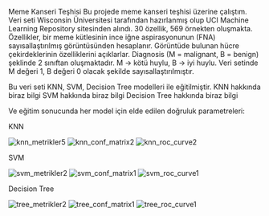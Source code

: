 Meme Kanseri Teşhisi
Bu projede meme kanseri teşhisi üzerine çalıştım. Veri seti Wisconsin Üniversitesi tarafından hazırlanmış olup UCI Machine Learning Repository sitesinden alındı. 30 özellik, 569 örnekten
oluşmakta. Özellikler, bir meme kütlesinin ince iğne aspirasyonunun (FNA) sayısallaştırılmış görüntüsünden hesaplanır. Görüntüde bulunan hücre çekirdeklerinin özelliklerini açıklarlar.
Diagnosis (M = malignant, B = benign) şeklinde 2 sınıftan oluşmaktadır. M -> kötü huylu, B -> iyi huylu. Veri setinde M değeri 1, B değeri 0 olacak şekilde sayısallaştırılmıştır.

Bu veri seti KNN, SVM, Decision Tree modelleri ile eğitilmiştir. 
KNN hakkında biraz bilgi
SVM hakkında biraz bilgi
Decision Tree hakkında biraz bilgi

Ve eğitim sonucunda her model için elde edilen doğruluk parametreleri:

KNN

![knn_metrikler5](https://github.com/user-attachments/assets/fbbff935-f3ea-4861-a47d-a4ff913be524)     ![knn_conf_matrix2](https://github.com/user-attachments/assets/debd77dd-df93-4aac-a2df-679f5f31a77e)     ![knn_roc_curve2](https://github.com/user-attachments/assets/53cd0a07-0f60-47d8-b08e-2000561fc4b1)


SVM

![svm_metrikler2](https://github.com/user-attachments/assets/6a996e40-03ea-4b67-86d6-e7e9ba5dbd0a)     ![svm_conf_matrix1](https://github.com/user-attachments/assets/83c76657-177a-4c98-8244-078488f0508b)     ![svm_roc_curve1](https://github.com/user-attachments/assets/d627776d-d48c-499d-b01c-bada7bf454a7)

Decision Tree

![tree_metrikler2](https://github.com/user-attachments/assets/592a81d9-a4be-4eba-83f4-53b0506342f5)     ![tree_conf_matrix1](https://github.com/user-attachments/assets/50b81e56-af26-48a3-be44-6ecb5fef1988)     ![tree_roc_curve1](https://github.com/user-attachments/assets/dc668043-1f7d-4c64-bf95-d18b762c9fea)










